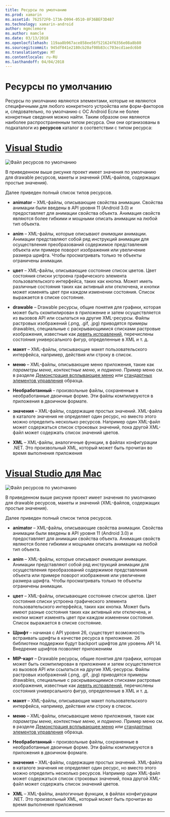 ```yaml
---
title: Ресурсы по умолчанию
ms.prod: xamarin
ms.assetid: 762572F0-173A-D994-0510-8F36BEF3D487
ms.technology: xamarin-android
author: mgmclemore
ms.author: mamcle
ms.date: 03/13/2018
ms.openlocfilehash: 119aa8b967ace858ee56f521624f6356e08a8b80
ms.sourcegitcommit: 945df041e2180cb20af08b83cc703ecd1aedc6b0
ms.translationtype: MT
ms.contentlocale: ru-RU
ms.lasthandoff: 04/04/2018
---
```

# <a name="default-resources"></a>Ресурсы по умолчанию

Ресурсы по умолчанию являются элементами, которые не являются специфичными для любого конкретного устройства или форм-факторов и, следовательно, по умолчанию с ОС Android Если не более конкретные сведения можно найти. Таким образом они являются наиболее распространенным типом ресурса. Они они организованы в подкаталоги из **ресурсов** каталог в соответствии с типом ресурса:

# <a name="visual-studiotabvswin"></a>[Visual Studio](#tab/vswin)

![Файл ресурсов по умолчанию](default-resources-images/01-resource-files-vs.png)

В приведенном выше рисунке проект имеет значения по умолчанию для drawable ресурсов, макеты и значений (XML-файлов, содержащих простые значения).

Далее приведен полный список типов ресурсов.

-  **animator** &ndash; XML-файлы, описывающие свойства анимации.
   Свойства анимации были введены в API уровня 11 (Android 3.0) и предоставляет для анимации свойства объекта. Анимация свойств являются более гибкими и мощными описать анимации на любой тип объекта.

-  **anim** &ndash; XML-файлы, которые описывают *анимации* анимации. Анимации представляют собой ряд инструкций анимации для осуществления преобразований содержимое представления объекта или примере поворот изображения или увеличение размера шрифта. Чтобы просматривать только те объекты ограничены анимации.

-  **цвет** &ndash; XML-файлы, описывающие состояние список цветов. Цвет состояния списки устроена графического элемента пользовательского интерфейса, таких как кнопка.
   Может иметь различные состояния таких как активный или отключена, и кнопки может изменять цвет при каждом изменении состояния. Список выражается в списке состояние.

-  **drawable** &ndash; Drawable ресурсы, общие понятия для графики, которая может быть скомпилирован в приложение и затем осуществляется из вызовов API или ссылаться на другие XML-ресурсы.
   Файлы растровых изображений (.png, .gif, .jpg) приводятся примеры drawables, специальные с раскрывающимися списками растровые изображения, известные как [девять исправлений](https://developer.android.com/guide/topics/graphics/2d-graphics.html#nine-patch), перечислены состояния универсального фигур, определенные в XML и т. д.
 
-  **макет** &ndash; XML-файлы, описывающие макет пользовательского интерфейса, например, действия или строку в список.

-  **меню** &ndash; XML-файлы, описывающие меню приложения, такие как *параметры меню*, *контекстные меню*, и *подменю*. Пример меню см. в разделе [Демонстрация всплывающее меню](https://developer.xamarin.com/samples/monodroid/PopupMenuDemo/) или [стандартных элементов управления](https://developer.xamarin.com/samples/mobile/StandardControls/) образца.

-  **Необработанный** &ndash; произвольные файлы, сохраненные в необработанные двоичные форме. Эти файлы компилируются в приложения в двоичном формате.

-  **значения** &ndash; XML-файлы, содержащие простых значений. XML-файла в каталоге значения не определяет один ресурс, но вместо этого можно определить несколько ресурсов. Например один XML-файл может содержаться список строковых значений, пока другой XML-файл может содержать список значений цветов.

-  **XML** &ndash; XML-файлы, аналогичные функции, в файлах конфигурации .NET. Это произвольный XML, который может быть прочитан во время выполнения приложения


# <a name="visual-studio-for-mactabvsmac"></a>[Visual Studio для Mac](#tab/vsmac)

![Файл ресурсов по умолчанию](default-resources-images/01-resource-files-xs.png)

В приведенном выше рисунке проект имеет значения по умолчанию для drawable ресурсов, макеты и значений (XML-файлов, содержащих простые значения).

Далее приведен полный список типов ресурсов.

-  **animator** &ndash; XML-файлы, описывающие свойства анимации.
   Свойства анимации были введены в API уровня 11 (Android 3.0) и предоставляет для анимации свойства объекта. Анимация свойств являются более гибкими и мощными описать анимации на любой тип объекта.

-  **anim** &ndash; XML-файлы, которые описывают *анимации* анимации. Анимации представляют собой ряд инструкций анимации для осуществления преобразований содержимое представления объекта или примере поворот изображения или увеличение размера шрифта. Чтобы просматривать только те объекты ограничены анимации.

-  **цвет** &ndash; XML-файлы, описывающие состояние список цветов. Цвет состояния списки устроена графического элемента пользовательского интерфейса, таких как кнопка.
   Может быть имеют разные состояния таких как активный или отключена, и кнопки может изменять цвет при каждом изменении состояния. Список выражается в списке состояние.

-  **Шрифт** &ndash; начиная с API уровня 26, существует возможность встраивать шрифты в качестве ресурса в приложение. 26 библиотеки поддержки будут backport шрифтов для уровень API 14. Внедрение шрифтов позволяет приложениям

-  **MIP-карт** &ndash; Drawable ресурсы, общие понятия для графики, которая может быть скомпилирован в приложение и затем осуществляется из вызовов API или ссылаться на другие XML-ресурсы.
   Файлы растровых изображений (.png, .gif, .jpg) приводятся примеры drawables, специальные с раскрывающимися списками растровые изображения, известные как [девять исправлений](https://developer.android.com/guide/topics/graphics/2d-graphics.html#nine-patch), перечислены состояния универсального фигур, определенные в XML и т. д.

-  **макет** &ndash; XML-файлы, описывающие макет пользовательского интерфейса, например, действия или строку в список.

-  **меню** &ndash; XML-файлы, описывающие меню приложения, такие как *параметры меню*, *контекстные меню*, и *подменю*. Пример меню см. в разделе [Демонстрация всплывающее меню](https://developer.xamarin.com/samples/monodroid/PopupMenuDemo/) или [стандартных элементов управления](https://developer.xamarin.com/samples/mobile/StandardControls/) образца.

-  **Необработанный** &ndash; произвольные файлы, сохраненные в необработанные двоичные форме. Эти файлы компилируются в приложения в двоичном формате.

-  **значения** &ndash; XML-файлы, содержащие простых значений. XML-файла в каталоге значения не определяет один ресурс, но вместо этого можно определить несколько ресурсов. Например один XML-файл может содержаться список строковых значений, пока другой XML-файл может содержать список значений цветов.

-  **XML** &ndash; XML-файлы, аналогичные функции, в файлах конфигурации .NET. Это произвольный XML, который может быть прочитан во время выполнения приложения

-----
